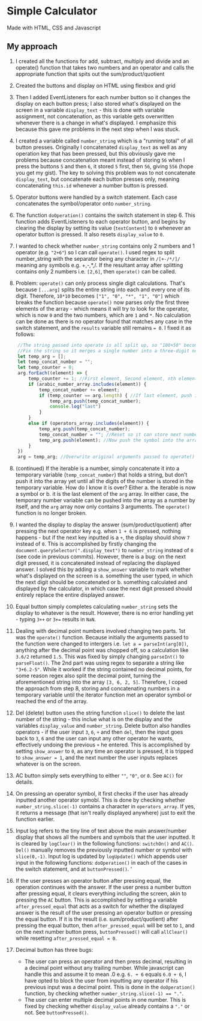 # Simple Calculator
Made with HTML, CSS and Javascript 

## My approach

1. I created all the functions for add, subtract, multiply and divide and an operate() function that takes two numbers and an operator and calls the appropriate function that spits out the sum/product/quotient

2. Created the buttons and display on HTML using flexbox and grid

3. Then I added EventListeners for each number button so it changes the display on each button press; I also stored what's displayed on the screen in a variable `display_text` - this is done with variable assignment, not concatenation, as this variable gets overwritten whenever there is a change in what's displayed. I emphasize this because this gave me problems in the next step when I was stuck.

4. I created a variable called `number_string` which is a "running total" of all button presses. Originally I concatenated `display_text` as well as any operation key that has been pressed, but this obviously gave me problems because concatenation meant instead of storing `56` when I press the buttons `5` and then `6`, it stored `5` first, then `56`, giving `556` (hope you get my gist). The key to solving this problem was to not concatenate `display_text`, but concatenate each button presses only, meaning concatenating `this.id` whenever a number button is pressed.

5. Operator buttons were handled by a switch statement. Each case concatenates the symbol/operator onto `number_string`.

6. The function `doOperation()` contains the switch statement in step 6. This function adds EventListeners to each operator button, and begins by clearing the display by setting its value (`textContent`) to `0` whenever an operator button is pressed. It also resets `display_value` to `0`.

7. I wanted to check whether `number_string` contains only 2 numbers and 1 operator (e.g. `"2+6"`) so I can call `operate()`. I used regex to split number_string with the separator being any character in `/[+-/*/]/` meaning any symbols e.g. +,-,*,/. If the resultant array after splitting contains only 2 numbers i.e. `[2,6]`, then `operate()` can be called. 

8. Problem: `operate()` can only process single digit calculations. That's because `[...arg]` splits the entire string into each and every one of its digit. Therefore, `10*10` becomes `["1", "0", "*", "1", "0"]` which breaks the function because `operate()` now parses only the first three elements of the array - which means it will try to look for the operator, which is now `0` and the two numbers, which are `1` and `*`. No calculation can be done as there is no operator found that matches any case in the switch statement, and the `results` variable still remains `= 0`.
I fixed it as follows:
```js 
    //The string passed into operate is all split up, so "100+50" becomes ["1", "0"...]
    //Fix the string so it merges a single number into a three-digit number instead of three separate elements
    let temp_arg = [];
    let temp_concat_number = "";
    let temp_counter = 0;
    arg.forEach((element) => {
        temp_counter += 1; //First element, Second element, nth element...
        if (arabic_number_array.includes(element)) {
            temp_concat_number += element;
            if (temp_counter == arg.length) { //If last element, push into array as there are no more symobls left
                temp_arg.push(temp_concat_number);
                console.log("last")
            }
        }
        else if (operators_array.includes(element)) {
            temp_arg.push(temp_concat_number);
            temp_concat_number = ""; //Reset so it can store next number
            temp_arg.push(element); //Now push the symbol into the array
        }
    })
    arg = temp_arg; //Overwrite original arguments passed to operate()
```
8. (continued) If the iterable is a number, simply concatenate it into a temporary variable (`temp_concat_number`) that holds a string, but don't push it into the array yet until all the digits of the number is stored in the temporary variable. How do I know it is over? Either a. the iterable is now a symbol or b. it is the last element of the `arg` array. In either case, the temporary number variable can be pushed into the array as a number by itself, and the `arg` array now only contains 3 arguments. The `operate()` function is no longer broken.

9. I wanted the display to display the answer (sum/product/quotient) after pressing the next operator key e.g. when `1 + 6` is pressed, nothing happens - but if the next key inputted is a `+`, the display
should show `7` instead of `0`. This is accomplished by firstly changing the `document.querySelector(".display_text")` to `number_string` instead of `0` (see code in previous commits). However, there is a bug: on the next digit pressed, it is concatenated instead of replacing the displayed answer. I solved this by adding a `show_answer` variable to mark whether what's displayed on the screen is a. something the user typed, in which the next digit should be concatenated or b. something calculated and displayed by the calculator, in which case the next digit pressed should entirely replace the entire displayed answer.  

10. Equal button simply completes calculating `number_string` sets the display to whatever is the result. However, there is no error handling yet - typing `3++` or `3+=` results in `NaN`.

11. Dealing with decimal point numbers involved changing two parts. 1st was the `operate()` function. Because initially the arguments passed to the function were changed to intergers i.e. `let a = parseInt(arg[0])`, anything after the decimal point was chopped off, so a calculation like `3.6/2` returned `1.5`. This was fixed by simply changing `parseInt()` to `parseFloat()`. The 2nd part was using regex to separate a string like `"3+6.2-5"`. While it worked if the string contained no decimal points, for some reason regex also split the decimal point, turning the aforementioned string into the array `[3, 6, 2, 5]`. Therefore, I coped the approach from step 8, storing and concatenating numbers in a temporary variable until the iterator function met an operator symbol or reached the end of the array. 

12. Del (delete) button uses the string function `slice()` to delete the last number of the string - this inclue what is on the display and the variables `display_value` and `number_string`. Delete button also handles operators - if the user input `3`, `6`, `+` and then `del`, then the input goes back to `3`, `6` and the user can input any other operator he wants, effectively undoing the previous `+` he entered. This is accomplished by setting `show_answer` to `0`, as any time an operator is pressed, it is tripped to `show_answer = 1`, and the next number the user inputs replaces whatever is on the screen.

13. AC button simply sets everything to either `""`, `"0"`, or `0`. See `AC()` for details.

14. On pressing an operator symbol, it first checks if the user has already inputted another operator symobl. This is done by checking whether `number_string.slice(-1)` contains a character in `operators_array`. If yes, it returns a message (that isn't really displayed anywhere) just to exit the function earlier. 

15. Input log refers to the tiny line of text above the main answer/number display that shows all the numbers and symbols that the user inputted. It is cleared by `logClear()` in the following functions: `switchOn()` and `AC()`. `Del()` manually removes the previously inputted number or symbol with `slice(0,-1)`. Input log is updated by `logUpdate()` which appends user input in the following functions: `doOperation()` in each of the cases in the switch statement, and at `buttonPressed()`. '

16. If the user presses an operator button after pressing equal, the operation continues with the answer. If the user press a number button after pressing equal, it clears everything including the screen, akin to pressing the `AC` button. This is accomplished by setting a variable `after_pressed_equal` that acts as a switch for whether the displayed answer is the result of the user pressing an operator button or pressing the equal button. If it is the result (i.e. sum/product/quotient) after pressing the equal button, then `after_pressed_equal` will be set to `1`, and on the next number button press, `buttonPressed()` will call `allClear()` while resetting `after_pressed_equal = 0`.

17. Decimal button has three bugs: 
    * The user can press an operator and then press decimal, resulting in a decimal point without any trailing number. While javascript can handle this and assume it to mean .0 e.g. `6. + 6` equals `6.0 + 6`, I have opted to block the user from inputting any operator if his previous input was a decimal point. This is done in the `doOperation()` function, by checking whether `number_string.slice(-1) == "."`.
    * The user can enter multiple decimal points in one number. This is fixed by checking whether `display_value` already contains a `"."` or not. See `buttonPressed()`.